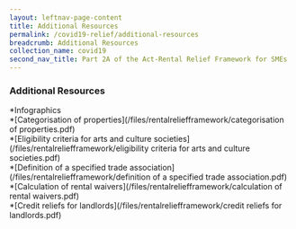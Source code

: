 ```yaml
---
layout: leftnav-page-content
title: Additional Resources
permalink: /covid19-relief/additional-resources
breadcrumb: Additional Resources
collection_name: covid19
second_nav_title: Part 2A of the Act-Rental Relief Framework for SMEs
---
```


### Additional Resources ###

  *Infographics <br>
  *[Categorisation of properties](/files/rentalreliefframework/categorisation of properties.pdf) <br>
  *[Eligibility criteria for arts and culture societies](/files/rentalreliefframework/eligibility criteria for arts and culture societies.pdf)<br>
  *[Definition of a specified trade association](/files/rentalreliefframework/definition of a specified trade association.pdf)<br>
  *[Calculation of rental waivers](/files/rentalreliefframework/calculation of rental waivers.pdf)<br>
  *[Credit reliefs for landlords](/files/rentalreliefframework/credit reliefs for landlords.pdf)<br>

